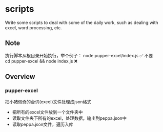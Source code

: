 # scripts
Write some scripts to deal with some of the daily work, such as dealing with excel, word processing, etc.

## Note
执行脚本从根目录开始执行，举个例子：  node pupper-excel/index.js ✅
不要  cd pupper-excel && node index.js ❌

## Overview

###  pupper-excel 
把小猪佩奇的台词(excel)文件处理成json格式

* 把所有的excel文件放到一个文件夹中
* 读取文件夹下所有的excel，处理数据，输出到peppa.json中
* 读取peppa.json文件，遍历入库
